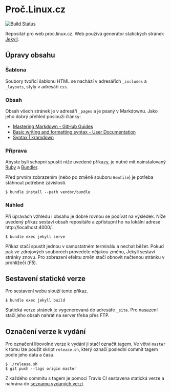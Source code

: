 # Proč.Linux.cz

[![Build Status](https://travis-ci.com/MikkCZ/proc-linux-cz.svg?branch=master)](https://travis-ci.com/MikkCZ/proc-linux-cz)

Repositář pro web proc.linux.cz. Web používá generátor statických stránek [Jekyll](https://jekyllrb.com/).

## Úpravy obsahu

### Šablona
Soubory tvořící šablonu HTML se nachází v adresářích `_includes` a `_layouts`, styly v adresáři `css`.

### Obsah
Obsah všech stránek je v adresáři `_pages` a je psaný v Markdownu. Jako jeho dobrý přehled poslouží články:
- [Mastering Markdown - GitHub Guides](https://guides.github.com/features/mastering-markdown/)
- [Basic writing and formatting syntax - User Documentation](https://help.github.com/articles/basic-writing-and-formatting-syntax/)
- [Syntax | kramdown](https://kramdown.gettalong.org/syntax.html)

### Příprava
Abyste byli schopni spustit níže uvedené příkazy, je nutné mít nainstalovaný [Ruby](https://www.ruby-lang.org/en/documentation/installation/) a [Bundler](https://bundler.io/#getting-started).

Před prvním zobrazením (nebo po změně souboru `Gemfile`) je potřeba stáhnout potřebné závislosti.
```
$ bundle install --path vendor/bundle
```

### Náhled
Při úpravách vzhledu i obsahu je dobré rovnou se podívat na výsledek. Níže uvedený příkaz sestaví obsah repositáře a zpřístupní ho na lokální adrese http://localhost:4000/.
```
$ bundle exec jekyll serve
```
Příkaz stačí spustit jednou v samostatném terminálu a nechat běžet. Pokud pak ve zdrojových souborech provedete nějakou změnu, Jekyll sestaví stránky znovu. Pro zobrazení efektu změn stačí obnovit načtenou stránku v prohlížeči (*F5*).

## Sestavení statické verze
Pro sestavení webu slouží tento příkaz.
```
$ bundle exec jekyll build
```
Statická verze stránek je vygenerovaná do adresáře `_site`. Pro nasazení stačí jeho obsah nahrát na server třeba přes FTP.

## Označení verze k vydání
Pro označení libovolné verze k vydání ji stačí označit tagem. Ve větvi `master` k tomu lze použít skript `release.sh`, který označí poslední commit tagem podle jeho data a času.
```
$ ./release.sh
$ git push --tags origin master
```
Z každého commitu s tagem je pomocí Travis CI sestavena statická verze a nahrána do [seznamu vydaných verzí](https://github.com/MikkCZ/proc-linux-cz/releases).
